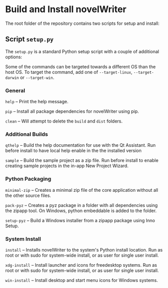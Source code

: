 # Build and Install novelWriter

The root folder of the repository contains two scripts for setup and install:


## Script `setup.py`

The `setup.py` is a standard Python setup script with a couple of additional
options:

Some of the commands can be targeted towards a different OS than the host OS.
To target the command, add one of `--target-linux`, `--target-darwin` or
`--target-win`.

### General

`help` – Print the help message.

`pip` – Install all package dependencies for novelWriter using pip.

`clean` – Will attempt to delete the `build` and `dist` folders.

### Additional Builds

`qthelp` – Build the help documentation for use with the Qt Assistant. Run
before install to have local help enable in the the installed version

`sample` – Build the sample project as a zip file. Run before install to enable
creating sample projects in the in-app New Project Wizard.

### Python Packaging

`minimal-zip` – Creates a minimal zip file of the core application without all
the other source files.

`pack-pyz` – Creates a pyz package in a folder with all dependencies using the
zipapp tool. On Windows, python embeddable is added to the folder.

`setup-pyz` – Build a Windows installer from a zipapp package using Inno Setup.

### System Install

`install` – Installs novelWriter to the system's Python install location. Run
as root or with sudo for system-wide install, or as user for single user
install.

`xdg-install` – Install launcher and icons for freedesktop systems. Run as root
or with sudo for system-wide install, or as user for single user install.

`win-install` – Install desktop and start menu icons for Windows systems.
